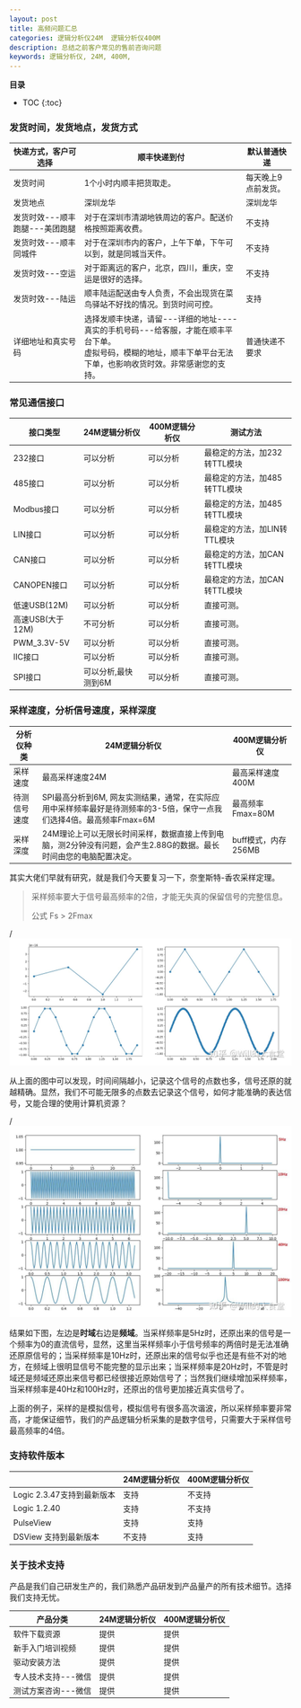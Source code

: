 ```yaml
---
layout: post
title: 高频问题汇总
categories: 逻辑分析仪24M  逻辑分析仪400M
description: 总结之前客户常见的售前咨询问题
keywords: 逻辑分析仪, 24M, 400M, 
---
```


**目录**

* TOC
{:toc}

### 发货时间，发货地点，发货方式

| 快递方式，客户可选择           | 顺丰快递到付                                                 | 默认普通快递        |
| ------------------------------ | ------------------------------------------------------------ | ------------------- |
| 发货时间                       | 1个小时内顺丰把货取走。                                      | 每天晚上9点前发货。 |
| 发货地点                       | 深圳龙华                                                     | 深圳龙华            |
| 发货时效---顺丰跑腿---美团跑腿 | 对于在深圳市清湖地铁周边的客户。配送价格按照距离收费。       | 不支持              |
| 发货时效---顺丰同城件          | 对于在深圳市内的客户，上午下单，下午可以到，就是同城当天件。 | 不支持              |
| 发货时效---空运                | 对于距离远的客户，北京，四川，重庆，空运是很好的选择。       | 不支持              |
| 发货时效---陆运                | 顺丰陆运配送由专人负责，不会出现货在菜鸟驿站不好找的情况。到货时间可控。 | 支持                |
| 详细地址和真实号码             | 选择发顺丰快递，请留---详细的地址----真实的手机号码---给客服，才能在顺丰平台下单。<br />虚拟号码，模糊的地址，顺丰下单平台无法下单，也影响收货时效。非常感谢您的支持。 | 普通快递不要求      |

### 常见通信接口

| 接口类型         | 24M逻辑分析仪       | 400M逻辑分析仪 | 测试方法                     |
| ---------------- | ------------------- | -------------- | ---------------------------- |
| 232接口          | 可以分析            | 可以分析       | 最稳定的方法，加232转TTL模块 |
| 485接口          | 可以分析            | 可以分析       | 最稳定的方法，加485转TTL模块 |
| Modbus接口       | 可以分析            | 可以分析       | 最稳定的方法，加485转TTL模块 |
| LIN接口          | 可以分析            | 可以分析       | 最稳定的方法，加LIN转TTL模块 |
| CAN接口          | 可以分析            | 可以分析       | 最稳定的方法，加CAN转TTL模块 |
| CANOPEN接口      | 可以分析            | 可以分析       | 最稳定的方法，加CAN转TTL模块 |
| 低速USB(12M)     | 可以分析            | 可以分析       | 直接可测。                   |
| 高速USB(大于12M) | 不可分析            | 可以分析       | 直接可测。                   |
| PWM_3.3V-5V      | 可以分析            | 可以分析       | 直接可测。                   |
| IIC接口          | 可以分析            | 可以分析       | 直接可测。                   |
| SPI接口          | 可以分析,最快测到6M | 可以分析       | 直接可测。                   |

### 采样速度，分析信号速度，采样深度

| 分析仪种类 | 24M逻辑分析仪 | 400M逻辑分析仪 |
| ---------- | ------------- | -------------- |
| 采样速度   | 最高采样速度24M  | 最高采样速度400M |
| 待测信号速度           | SPI最高分析到6M, 网友实测结果，通常，在实际应用中采样频率最好是待测频率的3-5倍，保守一点我们选择4倍。最高频率Fmax=6M | 最高频率Fmax=80M |
| 采样深度 | 24M理论上可以无限长时间采样，数据直接上传到电脑，测2分钟没有问题，会产生2.88G的数据。最长时间由您的电脑配置决定。 | buff模式，内存256MB |

其实大佬们早就有研究，就是我们今天要复习一下，奈奎斯特-香农采样定理。

> 采样频率要大于信号最高频率的2倍，才能无失真的保留信号的完整信息。
>
> 公式 Fs > 2Fmax

/![](/images/posts/logic/get-sig1.jpg)

从上面的图中可以发现，时间间隔越小，记录这个信号的点数也多，信号还原的就越精确。显然，我们不可能无限多的点数去记录这个信号，如何才能准确的表达信号，又能合理的使用计算机资源？

/![](/images/posts/logic/get-sig2.jpg)

结果如下图，左边是**时域**右边是**频域**。当采样频率是5Hz时，还原出来的信号是一个频率为0的直流信号，显然，这里当采样频率小于信号频率的两倍时是无法准确还原原信号的；当采样频率是10Hz时，还原出来的信号似乎也还是有些不对的地方，在频域上很明显信号不能完整的显示出来；当采样频率是20Hz时，不管是时域还是频域还原出来信号都已经很接近原始信号了；当然我们继续增加采样频率，当采样频率是40Hz和100Hz时，还原出的信号更加接近真实信号了。

上面的例子，采样的是模拟信号，模拟信号有很多高次谐波，所以采样频率要非常高，才能保证细节，我们的产品逻辑分析采集的是数字信号，只需要大于采样信号最高频率的4倍。

### 支持软件版本

|                            | 24M逻辑分析仪 | 400M逻辑分析仪 |
| -------------------------- | ------------- | -------------- |
| Logic 2.3.47支持到最新版本 | 支持          | 不支持         |
| Logic 1.2.40               | 支持          | 不支持         |
| PulseView                  | 支持          | 支持           |
| DSView 支持到最新版本      | 不支持        | 支持           |



### 关于技术支持

产品是我们自己研发生产的，我们熟悉产品研发到产品量产的所有技术细节。选择我们支持无忧。

| 产品分类            | 24M逻辑分析仪 | 400M逻辑分析仪 |
| ------------------- | ------------- | -------------- |
| 软件下载资源        | 提供          | 提供           |
| 新手入门培训视频    | 提供          | 提供           |
| 驱动安装方法        | 提供          | 提供           |
| 专人技术支持---微信 | 提供          | 提供           |
| 测试方案咨询---微信 | 提供          | 提供           |


